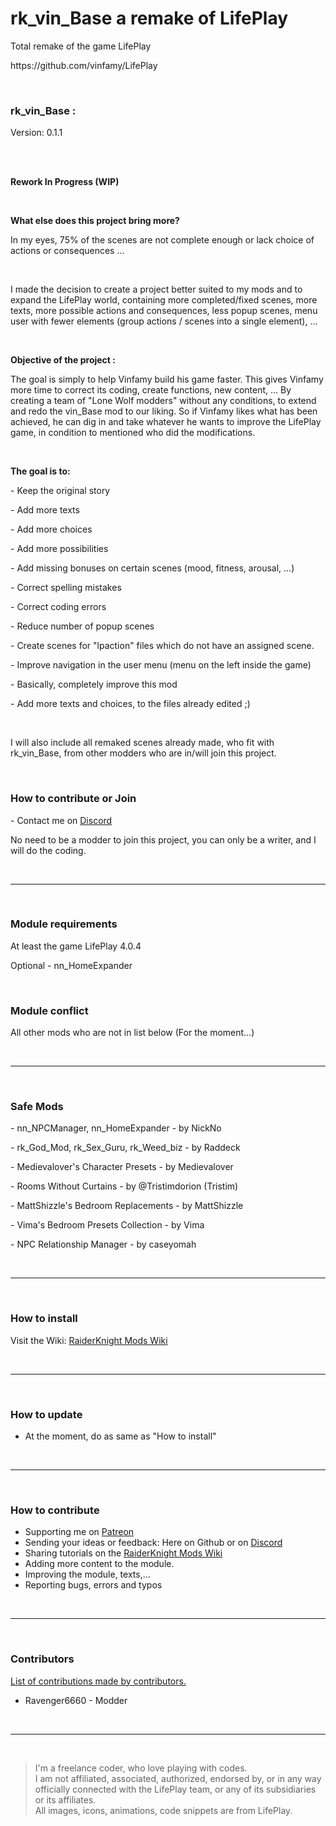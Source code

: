 <h1>rk_vin_Base a remake of LifePlay</h1>
<p>Total remake of the game LifePlay</p>
<p>https://github.com/vinfamy/LifePlay</p>
<br>
<h3>rk_vin_Base :</h3>
<p>Version: 0.1.1</p>
<br>
<br>
<p><strong>Rework In Progress (WIP)</strong></p>
<br>
<p><strong>What else does this project bring more?</strong></p>
<p>In my eyes, 75% of the scenes are not complete enough or lack choice of actions or consequences ...</p>
<br>
<p>I made the decision to create a project better suited to my mods and to expand the LifePlay world, containing more completed/fixed scenes, more texts, more possible actions and consequences, less popup scenes, menu user with fewer elements (group actions / scenes into a single element), ...</p>
<br>
<p><strong>Objective of the project :</strong></p>
<p>The goal is simply to help Vinfamy build his game faster. This gives Vinfamy more time to correct its coding, create functions, new content, ... By creating a team of "Lone Wolf modders" without any conditions, to extend and redo the vin_Base mod to our liking. So if Vinfamy likes what has been achieved, he can dig in and take whatever he wants to improve the LifePlay game, in condition to mentioned who did the modifications.</p>
<br>
<p><strong>The goal is to:</strong></p>
<p>- Keep the original story</p>
<p>- Add more texts</p>
<p>- Add more choices</p>
<p>- Add more possibilities</p>
<p>- Add missing bonuses on certain scenes (mood, fitness, arousal, ...)</p>
<p>- Correct spelling mistakes</p>
<p>- Correct coding errors</p>
<p>- Reduce number of popup scenes</p>
<p>- Create scenes for "lpaction" files which do not have an assigned scene.</p>
<p>- Improve navigation in the user menu (menu on the left inside the game)</p>
<p>- Basically, completely improve this mod</p>
<p>- Add more texts and choices, to the files already edited ;)</p>
<br>
<p>I will also include all remaked scenes already made, who fit with rk_vin_Base, from other modders who are in/will join this project.</p>
<br>
<h3>How to contribute or Join</h3>
<p>- Contact me on <a href="https://discord.gg/d3U9E2wb4Y">Discord</a></p>
<p>No need to be a modder to join this project, you can only be a writer, and I will do the coding.<p>
<br>
<hr>
<br>
<h3>Module requirements</h3>
<p>At least the game LifePlay 4.0.4</p>
<p>Optional - nn_HomeExpander</p>
<br>
<h3>Module conflict</h3>
<p>All other mods who are not in list below (For the moment...)</p>
<br>
<hr>
<br>
<h3>Safe Mods</h3>
<p>- nn_NPCManager, nn_HomeExpander - by NickNo</p>
<p>- rk_God_Mod, rk_Sex_Guru, rk_Weed_biz - by Raddeck</p>
<p>- Medievalover's Character Presets - by Medievalover</p>
<p>- Rooms Without Curtains - by @Tristimdorion (Tristim)</p>
<p>- MattShizzle's Bedroom Replacements - by MattShizzle</p>
<p>- Vima's Bedroom Presets Collection - by Vima</p>
<p>- NPC Relationship Manager - by caseyomah</p>
<br>
<hr>
<br>
<h3> How to install</h3>
<p>Visit the Wiki: <a href="https://raiderknight-mods.fandom.com/wiki/How_to_install_the_LifePlay_Remake_version">RaiderKnight Mods Wiki</a></p>
<br>
<hr>
<br>
<h3>How to update</h3>
<ul>
<li>At the moment, do as same as "How to install"</li>
</ul>
<br>
<hr>
<br>
<h3>How to contribute</h3>
<ul>
<li>Supporting me on <a href="https://www.patreon.com/raiderknight">Patreon</a></li>
<li>Sending your ideas or feedback: Here on Github or on <a href="https://discord.gg/d3U9E2wb4Y">Discord</a></li>
<li>Sharing tutorials on the <a href="https://raiderknight-mods.fandom.com/wiki/RaiderKnight_Mods_Wiki">RaiderKnight Mods Wiki</a></li>
<li>Adding more content to the module.</li>
<li>Improving the module, texts,...</li>
<li>Reporting bugs, errors and typos</li>
</ul>
<br>
<hr>
<br>
<h3>Contributors</h3>
<a href="https://raiderknight-mods.fandom.com/wiki/List_of_contributors_for_Remake_of_LifePlay" title="List of contributions">List of contributions made by contributors.</a>
<br>
<ul>
<li>Ravenger6660 - Modder</li>
</ul>
<br>
<hr>
<br>
<blockquote> I'm a freelance coder, who love playing with codes.<br>
I am not affiliated, associated, authorized, endorsed by, or in any way officially connected with the LifePlay team, or any of its subsidiaries or its affiliates.<br>
All images, icons, animations, code snippets are from LifePlay.</blockquote>